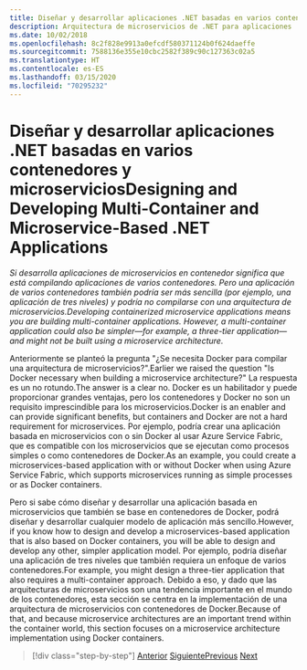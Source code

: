 ```yaml
---
title: Diseñar y desarrollar aplicaciones .NET basadas en varios contenedores y microservicios
description: Arquitectura de microservicios de .NET para aplicaciones .NET en contenedor | Descripción de la arquitectura externa para diseñar y desarrollar aplicaciones .NET basadas en varios contenedores y microservicios
ms.date: 10/02/2018
ms.openlocfilehash: 8c2f828e9913a0efcdf580371124b0f624daeffe
ms.sourcegitcommit: 7588136e355e10cbc2582f389c90c127363c02a5
ms.translationtype: HT
ms.contentlocale: es-ES
ms.lasthandoff: 03/15/2020
ms.locfileid: "70295232"
---
```

# <a name="designing-and-developing-multi-container-and-microservice-based-net-applications"></a><span data-ttu-id="24a09-103">Diseñar y desarrollar aplicaciones .NET basadas en varios contenedores y microservicios</span><span class="sxs-lookup"><span data-stu-id="24a09-103">Designing and Developing Multi-Container and Microservice-Based .NET Applications</span></span>

<span data-ttu-id="24a09-104">*Si desarrolla aplicaciones de microservicios en contenedor significa que está compilando aplicaciones de varios contenedores. Pero una aplicación de varios contenedores también podría ser más sencilla (por ejemplo, una aplicación de tres niveles) y podría no compilarse con una arquitectura de microservicios.*</span><span class="sxs-lookup"><span data-stu-id="24a09-104">*Developing containerized microservice applications means you are building multi-container applications. However, a multi-container application could also be simpler—for example, a three-tier application—and might not be built using a microservice architecture.*</span></span>

<span data-ttu-id="24a09-105">Anteriormente se planteó la pregunta "¿Se necesita Docker para compilar una arquitectura de microservicios?".</span><span class="sxs-lookup"><span data-stu-id="24a09-105">Earlier we raised the question "Is Docker necessary when building a microservice architecture?"</span></span> <span data-ttu-id="24a09-106">La respuesta es un no rotundo.</span><span class="sxs-lookup"><span data-stu-id="24a09-106">The answer is a clear no.</span></span> <span data-ttu-id="24a09-107">Docker es un habilitador y puede proporcionar grandes ventajas, pero los contenedores y Docker no son un requisito imprescindible para los microservicios.</span><span class="sxs-lookup"><span data-stu-id="24a09-107">Docker is an enabler and can provide significant benefits, but containers and Docker are not a hard requirement for microservices.</span></span> <span data-ttu-id="24a09-108">Por ejemplo, podría crear una aplicación basada en microservicios con o sin Docker al usar Azure Service Fabric, que es compatible con los microservicios que se ejecutan como procesos simples o como contenedores de Docker.</span><span class="sxs-lookup"><span data-stu-id="24a09-108">As an example, you could create a microservices-based application with or without Docker when using Azure Service Fabric, which supports microservices running as simple processes or as Docker containers.</span></span>

<span data-ttu-id="24a09-109">Pero si sabe cómo diseñar y desarrollar una aplicación basada en microservicios que también se base en contenedores de Docker, podrá diseñar y desarrollar cualquier modelo de aplicación más sencillo.</span><span class="sxs-lookup"><span data-stu-id="24a09-109">However, if you know how to design and develop a microservices-based application that is also based on Docker containers, you will be able to design and develop any other, simpler application model.</span></span> <span data-ttu-id="24a09-110">Por ejemplo, podría diseñar una aplicación de tres niveles que también requiera un enfoque de varios contenedores.</span><span class="sxs-lookup"><span data-stu-id="24a09-110">For example, you might design a three-tier application that also requires a multi-container approach.</span></span> <span data-ttu-id="24a09-111">Debido a eso, y dado que las arquitecturas de microservicios son una tendencia importante en el mundo de los contenedores, esta sección se centra en la implementación de una arquitectura de microservicios con contenedores de Docker.</span><span class="sxs-lookup"><span data-stu-id="24a09-111">Because of that, and because microservice architectures are an important trend within the container world, this section focuses on a microservice architecture implementation using Docker containers.</span></span>

>[!div class="step-by-step"]
><span data-ttu-id="24a09-112">[Anterior](../docker-application-development-process/docker-app-development-workflow.md)
>[Siguiente](microservice-application-design.md)</span><span class="sxs-lookup"><span data-stu-id="24a09-112">[Previous](../docker-application-development-process/docker-app-development-workflow.md)
[Next](microservice-application-design.md)</span></span>
